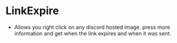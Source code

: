 # LinkExpire

- Allows you right click on any discord hosted image. press more information and get when the link expires and when it was sent.
